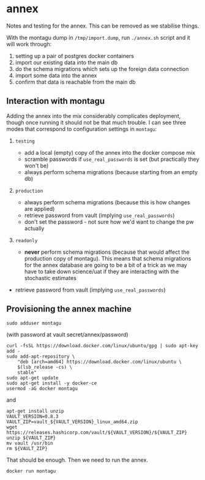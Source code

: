 # annex

Notes and testing for the annex.  This can be removed as we stabilise things.

With the montagu dump in `/tmp/import.dump`, run `./annex.sh` script and it will work through:

1. setting up a pair of postgres docker containers
2. import our existing data into the main db
3. do the schema migrations which sets up the foreign data connection
4. import some data into the annex
5. confirm that data is reachable from the main db

## Interaction with montagu

Adding the annex into the mix considerably complicates deployment, though once running it should not be that much trouble.  I can see three modes that correspond to configuration settings in `montagu`:

1. `testing`
   * add a local (empty) copy of the annex into the docker compose mix
   * scramble passwords if `use_real_passwords` is set (but practically they won't be)
   * always perform schema migrations (because starting from an empty db)

2. `production`
   * always perform schema migrations (because this is how changes are applied)
   * retrieve password from vault (implying `use_real_passwords`)
   * don't set the password - not sure how we'd want to change the pw actually

3. `readonly`
   * **never** perform schema migrations (because that would affect the production copy of montagu).  This means that schema migrations for the annex database are going to be a bit of a trick as we may have to take down science/uat if they are interacting with the stochastic estimates
  * retrieve password from vault (implying `use_real_passwords`)

## Provisioning the annex machine


```
sudo adduser montagu
```

(with password at vault secret/annex/password)

```
curl -fsSL https://download.docker.com/linux/ubuntu/gpg | sudo apt-key add -
sudo add-apt-repository \
    "deb [arch=amd64] https://download.docker.com/linux/ubuntu \
    $(lsb_release -cs) \
    stable"
sudo apt-get update
sudo apt-get install -y docker-ce
usermod -aG docker montagu
```

and

```
apt-get install unzip
VAULT_VERSION=0.8.3
VAULT_ZIP=vault_${VAULT_VERSION}_linux_amd64.zip
wget https://releases.hashicorp.com/vault/${VAULT_VERSION}/${VAULT_ZIP}
unzip ${VAULT_ZIP}
mv vault /usr/bin
rm ${VAULT_ZIP}
```

That should be enough.  Then we need to run the annex.

```
docker run montagu
```
